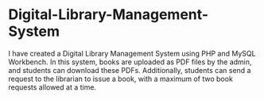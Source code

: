 # Digital-Library-Management-System
I have created a Digital Library Management System using PHP and MySQL Workbench. In this system, books are uploaded as PDF files by the admin, and students can download these PDFs. Additionally, students can send a request to the librarian to issue a book, with a maximum of two book requests allowed at a time.
